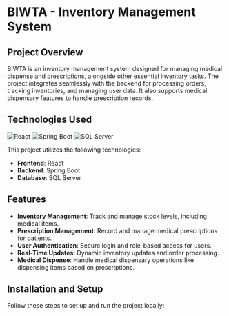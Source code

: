 # BIWTA - Inventory Management System

## Project Overview

BIWTA is an inventory management system designed for managing medical dispense and prescriptions, alongside other essential inventory tasks. The project integrates seamlessly with the backend for processing orders, tracking inventories, and managing user data. It also supports medical dispensary features to handle prescription records.

## Technologies Used

![React](https://img.shields.io/badge/React-v18.3.1-blue)
![Spring Boot](https://img.shields.io/badge/Spring%20Boot-v3.3.5-green)
![SQL Server](https://img.shields.io/badge/SQL%20Server-v2019-blue)

This project utilizes the following technologies:
- **Frontend**: React
- **Backend**: Spring Boot
- **Database**: SQL Server

## Features

- **Inventory Management**: Track and manage stock levels, including medical items.
- **Prescription Management**: Record and manage medical prescriptions for patients.
- **User Authentication**: Secure login and role-based access for users.
- **Real-Time Updates**: Dynamic inventory updates and order processing.
- **Medical Dispense**: Handle medical dispensary operations like dispensing items based on prescriptions.

## Installation and Setup

Follow these steps to set up and run the project locally:




